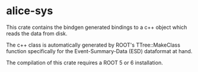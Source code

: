 # alice-sys

This crate contains the bindgen generated bindings to a c++ object which reads the data from disk.

The c++ class is automatically generated by ROOT's TTree::MakeClass function specifically for the Event-Summary-Data (ESD) dataformat at hand.

The compilation of this crate requires a ROOT 5 or 6 installation.
